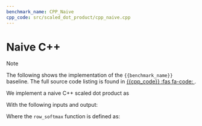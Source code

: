 ```yaml
---
benchmark_name: CPP_Naive
cpp_code: src/scaled_dot_product/cpp_naive.cpp
---
```

# Naive C++

> [!Note]
> The following shows the implementation of the `{{benchmark_name}}` baseline.
> The full source code listing is found in [{{cpp_code}} :fas fa-code: ]({{cpp_code}}).

We implement a naive C++ scaled dot product as

[](cpp_naive.cpp ':include :type=code cpp :fragment=scaled-dot-product')
 
With the following inputs and output:

[](cpp_naive.cpp ':include :type=code cpp :fragment=declare-io')
 

Where the `row_softmax` function is defined as:

[](cpp_naive.cpp ':include :type=code cpp :fragment=row-softmax')